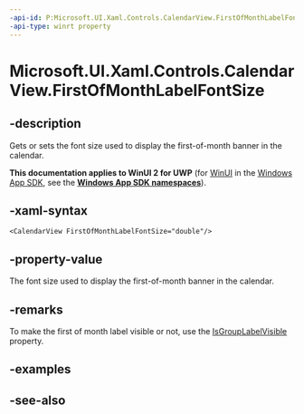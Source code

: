 ```yaml
---
-api-id: P:Microsoft.UI.Xaml.Controls.CalendarView.FirstOfMonthLabelFontSize
-api-type: winrt property
---
```


<!-- Property syntax
public double FirstOfMonthLabelFontSize { get;  set; }
-->

# Microsoft.UI.Xaml.Controls.CalendarView.FirstOfMonthLabelFontSize

## -description
Gets or sets the font size used to display the first-of-month banner in the calendar.

**This documentation applies to WinUI 2 for UWP** (for [WinUI](/windows/apps/winui/winui3/) in the [Windows App SDK](/windows/apps/windows-app-sdk/), see the **[Windows App SDK namespaces](/windows/windows-app-sdk/api/winrt/)**).

## -xaml-syntax
```xaml
<CalendarView FirstOfMonthLabelFontSize="double"/>
```


## -property-value
The font size used to display the first-of-month banner in the calendar.

## -remarks
To make the first of month label visible or not, use the [IsGroupLabelVisible](calendarview_isgrouplabelvisible.md) property.
## -examples

## -see-also
